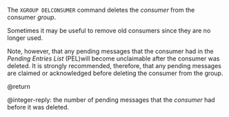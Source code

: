 The `XGROUP DELCONSUMER` command deletes the _consumer_ from the consumer _group_.

Sometimes it may be useful to remove old consumers since they are no longer used.

Note, however, that any pending messages that the consumer had in the *Pending Entries List* (PEL)will become unclaimable after the consumer was deleted.
It is strongly recommended, therefore, that any pending messages are claimed or acknowledged before deleting the consumer from the group.

@return

@integer-reply: the number of pending messages that the _consumer_ had before it was deleted.
